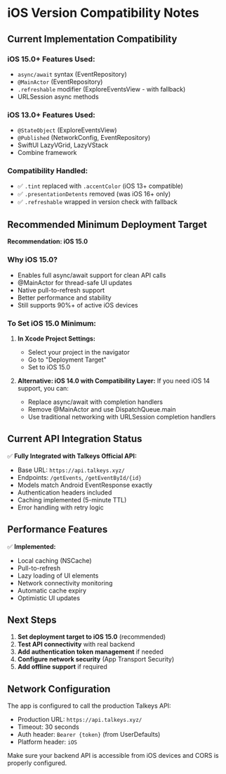 # iOS Version Compatibility Notes

## Current Implementation Compatibility

### iOS 15.0+ Features Used:
- `async/await` syntax (EventRepository)
- `@MainActor` (EventRepository)  
- `.refreshable` modifier (ExploreEventsView - with fallback)
- URLSession async methods

### iOS 13.0+ Features Used:
- `@StateObject` (ExploreEventsView)
- `@Published` (NetworkConfig, EventRepository)
- SwiftUI LazyVGrid, LazyVStack
- Combine framework

### Compatibility Handled:
- ✅ `.tint` replaced with `.accentColor` (iOS 13+ compatible)
- ✅ `.presentationDetents` removed (was iOS 16+ only)
- ✅ `.refreshable` wrapped in version check with fallback

## Recommended Minimum Deployment Target

**Recommendation: iOS 15.0**

### Why iOS 15.0?
- Enables full async/await support for clean API calls
- @MainActor for thread-safe UI updates
- Native pull-to-refresh support
- Better performance and stability
- Still supports 90%+ of active iOS devices

### To Set iOS 15.0 Minimum:

1. **In Xcode Project Settings:**
   - Select your project in the navigator
   - Go to "Deployment Target" 
   - Set to iOS 15.0

2. **Alternative: iOS 14.0 with Compatibility Layer:**
   If you need iOS 14 support, you can:
   - Replace async/await with completion handlers
   - Remove @MainActor and use DispatchQueue.main
   - Use traditional networking with URLSession completion handlers

## Current API Integration Status

✅ **Fully Integrated with Talkeys Official API:**
- Base URL: `https://api.talkeys.xyz/`
- Endpoints: `/getEvents`, `/getEventById/{id}`
- Models match Android EventResponse exactly
- Authentication headers included
- Caching implemented (5-minute TTL)
- Error handling with retry logic

## Performance Features

✅ **Implemented:**
- Local caching (NSCache)
- Pull-to-refresh
- Lazy loading of UI elements
- Network connectivity monitoring
- Automatic cache expiry
- Optimistic UI updates

## Next Steps

1. **Set deployment target to iOS 15.0** (recommended)
2. **Test API connectivity** with real backend
3. **Add authentication token management** if needed
4. **Configure network security** (App Transport Security)
5. **Add offline support** if required

## Network Configuration

The app is configured to call the production Talkeys API:
- Production URL: `https://api.talkeys.xyz/`
- Timeout: 30 seconds
- Auth header: `Bearer {token}` (from UserDefaults)
- Platform header: `iOS`

Make sure your backend API is accessible from iOS devices and CORS is properly configured.
